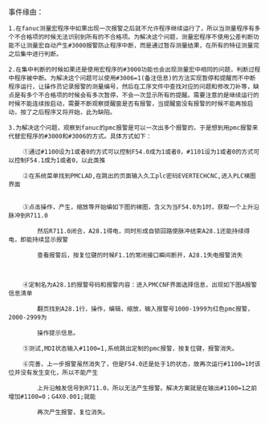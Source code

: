 事件缘由：

    1.在fanuc测量宏程序中如果出现一次报警之后就不允许程序继续运行了，所以当测量程序有多个不合格项的时候无法识别到所有的不合格项。为解决这个问题，测量宏程序不使用公差判断功能不让测量宏自动产生#3000报警防止程序中断，而是通过暂存测量结果，在所有的特征测量完之后集中进行判断。

    2.在集中判断的时候如果还是使用宏程序的#3000功能也会出现测量宏中相同的问题，判断过程中程序被中断。为解决这个问题可以使用#3006=1(备注信息)的方法实现暂停和提醒而不中断程序运行，让操作员记录报警的测量编号，然后在工序文件中查找对应的问题和修改刀补等，缺点是有多个不合格项的时候会有多次暂停，不会一次显示所有的提醒。需要注意的是继续运行的时候不能连续按启动，需要不断观察提醒窗是否有报警，当提醒窗没有报警的时候不能再按启动，按了之后程序又将开始，此为缺陷。

    3.为解决这个问题，观察到fanuc的pmc报警是可以一次出多个报警的，于是想到用pmc报警来代替宏程序的#3000和#3006的方式。具体方式如下：

        ①通过#1100设为1或者0的方式可以控制F54.0成为1或者0，#1101设为1或者0的方式可以控制F54.1成为1或者0，以此类推

        ②在系统菜单找到PMCLAD,在跳出的页面输入久工plc密码EVERTECHCNC,进入PLC梯图界面


        ③点击操作，产生，缩放等开始编如下图的梯图，含义为当F54.0为1时，获取一个上升沿脉冲到R711.0

            然后R711.0闭合，A28.1得电，同时形成自锁回路使脉冲结束A28.1还能持续得电，即能持续显示报警

            查看报警后，按复位键的时候F1.1的常闭接口瞬间断开，A28.1失电报警消失

            ￼

        ④定制名为A28.1的报警号码和报警内容：进入PMCCNF界面选择信息，出现如下图A报警信息清单

            翻页找到A28.1行，操作，编辑，缩放，输入报警号1000-1999为红色pmc报警，2000-2999为

            操作提示信息。

        ⑤测试,MDI状态输入#1100=1,系统跳出定制的pmc报警，按复位键，报警消失。

        ⑥完善，上一步报警虽然消失了，但是F54.0还是处于1的状态，故再次运行#1100=1时该位并没有发生变化，所以不能产生

            上升沿触发信号到R711.0，所以无法产生报警。解决方案就是在输出#1100=1之前增加#1100=0；G4X0.001;就能

            再次产生报警，复位消失。

